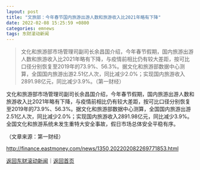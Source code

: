 ```yaml
---
layout: post
title: "文旅部：今年春节国内旅游出游人数和旅游收入比2021年略有下降"
date: 2022-02-08 15:25:59 +0800
categories: emnews
tags: 东财滚动新闻
---
```

> 文化和旅游部市场管理司副司长余昌国介绍，今年春节假期，国内旅游出游人数和旅游收入比2021年略有下降，与疫情前相比仍有较大差距，按可比口径分别恢复至2019年的73.9%、56.3%。据文化和旅游部数据中心测算，全国国内旅游出游2.51亿人次，同比减少2.0%；实现国内旅游收入2891.98亿元，同比减少3.9%。（第一财经）

<p>文化和旅游部市场管理司副司长余昌国介绍，今年春节假期，国内旅游出游人数和旅游收入比2021年略有下降，与疫情前相比仍有较大差距，按可比口径分别恢复至2019年的73.9%、56.3%。据文化和旅游部数据中心测算，全国国内旅游出游2.51亿人次，同比减少2.0%；实现国内旅游收入2891.98亿元，同比减少3.9%。全国文化和旅游系统未发生重特大安全事故，假日市场总体安全平稳有序。</p><p class="em_media">（文章来源：第一财经）</p>

<http://finance.eastmoney.com/news/1350,202202082269771853.html>

[返回东财滚动新闻](//finews.withounder.com/emnews/)｜[返回首页](//finews.withounder.com/)